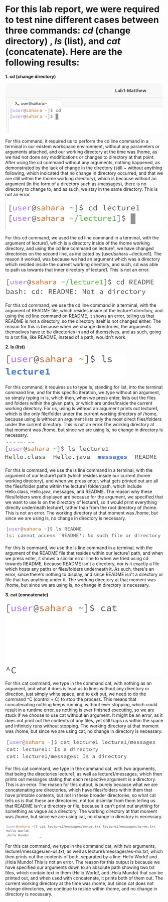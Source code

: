 # For this lab report, we were required to test nine different cases between three commands: *cd* (change directory) , *ls* (list), and *cat* (concatenate). Here are the following results:

**1. cd (change directory)**

![image](https://github.com/matthew-pham21/cse15l-lab-reports/blob/6a8096ae048b8efa9b41e1c5ed9b7cef8c59d93b/Screen%20Shot%202023-10-02%20at%205.28.47%20PM.png)

For this command, it required us to perform the cd line command in a terminal in our edstem workspace environment, without any parameters or arguments attached, and our working directory at the time was /home, as we had not done any modifications or changes to directory at that point. After using the cd command without any arguments, nothing happened, as demonstrated by the lack of change in the directory (still ~ without anything following, which indicated that no change in directory occurred, and that we are still within the /home working directory), which is because without an argument (in the form of a directory such as /messages), there is no directory to change to, and as such, we stay in the same directory. This is not an error. 

![image](https://github.com/matthew-pham21/cse15l-lab-reports/blob/bb76ad5e3df6c59b3055406c8ea586c99ea96a8d/Screen%20Shot%202023-10-02%20at%205.29.30%20PM.png)

For this cd command, we used the cd line command in a terminal, with the argument of lecture1, which is a directory inside of the /home working directory, and using the cd line command on lecture1, we have changed directories on the second line, as indicated by [user/sahara ~/lecture1]. The reason it worked, was because we had an argument which was a directory which resided inside the current working directory, and such, cd was able to path us towards that inner directory of lecture1. This is not an error.

![image](https://github.com/matthew-pham21/cse15l-lab-reports/blob/ac8c195eae7afb5df76235cb5dd93246bf5422ba/Screen%20Shot%202023-10-02%20at%205.30.48%20PM.png)

For this cd command, we use the cd line command in a terminal, with the argument of README file, which resides inside of the lecture1 directory, and using the cd line command on README, it shows an error, telling us that README is not a directory, so the directory itself is not changed either. The reason for this is because when we change directories, the arguments themselves have to be directories in and of themselves, and as such, going to a txt file, like README, instead of a path, wouldn't work.

**2. ls (list)**

![image](https://github.com/matthew-pham21/cse15l-lab-reports/blob/ac8c195eae7afb5df76235cb5dd93246bf5422ba/Screen%20Shot%202023-10-02%20at%205.36.41%20PM.png)

For this command, it requires us to type ls, standing for list, into the terminal command line, and for this specific iteration, we type without an argument, so simply typing in ls, which then, when we press enter, lists out the files and folders within the given path, or which are under/inside the current working directory. For us, using ls without an argument prints out lecture1, which is the only file/folder under the current working directory of /home, because using ls without an argument lists only the most direct files/folders under the current directory. This is not an error.The working directory at that moment was /home, but since we are using ls, no change in directory is necessary.

![image](https://github.com/matthew-pham21/cse15l-lab-reports/blob/ac8c195eae7afb5df76235cb5dd93246bf5422ba/Screen%20Shot%202023-10-02%20at%205.36.47%20PM.png)

For this ls command, we use the ls line command in a terminal, with the argument of our lecture1 path (which resides inside our current /home working directory), and when we press enter, what gets printed out are all the files/folder paths within the lecture1 folder/path, which include Hello.class, Hello.java, messages, and README. The reason why these files/folders were displayed are because for the argument, we specified that we want to use ls on the directory of lecture1, so it would print everything directly underneath lecture1, rather than from the root directory of /home. This is not an error. The working directory at that moment was /home, but since we are using ls, no change in directory is necessary.

![image](https://github.com/matthew-pham21/cse15l-lab-reports/blob/ac8c195eae7afb5df76235cb5dd93246bf5422ba/Screen%20Shot%202023-10-02%20at%205.36.52%20PM.png)

For this ls command, we use the ls line command in a terminal, with the argument of the README file that resides within our lecture1 path, and when we press enter, it shows a similar error line to when we tried using cd towards README, because README isn't a directory, nor is it exactly a file which hosts any paths or files/folders underneath it. As such, there's an error, since there's nothing to display, and since README isn't a directory or file that has anything under it. The working directory at that moment was /home, but since we are using ls, no change in directory is necessary.

**3. cat (concatenate)**

![image](https://github.com/matthew-pham21/cse15l-lab-reports/blob/ac8c195eae7afb5df76235cb5dd93246bf5422ba/Screen%20Shot%202023-10-02%20at%205.41.30%20PM.png)

For this cat command, we type in the command cat, with nothing as an argument, and what it does is lead us to lines without any directory or direction, just simply white space, and to exit out, we need to do the command ^C (control + C) to stop the process. This means that concatenating nothing keeps running, without ever stopping, which could result in a runtime error, as nothing is ever finished executing, so we are stuck if we choose to use cat without an argument. It might be an error, as it does not print out the contents of any files, yet still traps us within the space and infinitely runs without stopping. The working directory at that moment was /home, but since we are using cat, no change in directory is necessary.

![image](https://github.com/matthew-pham21/cse15l-lab-reports/blob/ac8c195eae7afb5df76235cb5dd93246bf5422ba/Screen%20Shot%202023-10-02%20at%205.41.52%20PM.png)

For this cat command, we type in the command cat, with two arguments, that being the directories lecture1, as well as lecture1/messages, which then prints out messages stating that each respective argument is a directory. This is an error. The reason for this output, is purely because what we are concatenating are directories, which have files/folders within them that have printable contents, but not in these broader directories, so what cat tells us is that these are directories, not too disimilar from them telling us that README isn't a directory or file, because it can't print out anything for something as vague as a directory. The working directory at that moment was /home, but since we are using cat, no change in directory is necessary.

![image](https://github.com/matthew-pham21/cse15l-lab-reports/blob/ac8c195eae7afb5df76235cb5dd93246bf5422ba/Screen%20Shot%202023-10-02%20at%205.42.00%20PM.png)

For this cat command, we type in the command cat, with two arguments, lecture1/messages/en-us.txt, as well as lecture1/messages/es-mx.txt, which then prints out the contents of both, separated by a line: Hello World! and ¡Hola Mundo! This is not an error. The reason for this output is because we have specified our arguments down to an absolute path showing two txt files, which contain text in them (Hello World!, and ¡Hola Mundo) that can be printed out, and when used with concatenate, it prints both of them out. The current working directory at the time was /home, but since cat does not change directories, we continue to reside within /home, and no change in directory is necessary. 
